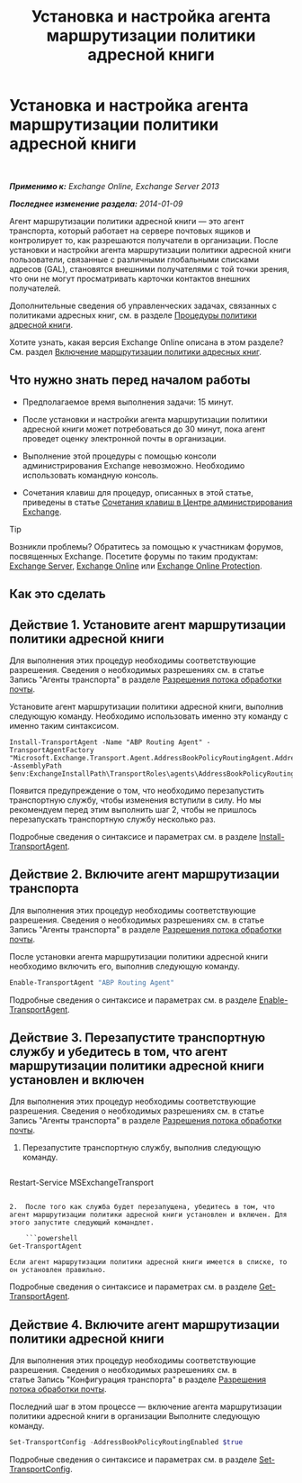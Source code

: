 ﻿---
title: 'Установка и настройка агента маршрутизации политики адресной книги'
TOCTitle: Установка и настройка агента маршрутизации политики адресной книги
ms:assetid: 20e8a43d-4508-4388-a2c9-aa3073593cc2
ms:mtpsurl: https://technet.microsoft.com/ru-ru/library/JJ907308(v=EXCHG.150)
ms:contentKeyID: 51408012
ms.date: 04/30/2018
mtps_version: v=EXCHG.150
ms.translationtype: HT
---

# Установка и настройка агента маршрутизации политики адресной книги

 

_**Применимо к:** Exchange Online, Exchange Server 2013_

_**Последнее изменение раздела:** 2014-01-09_

Агент маршрутизации политики адресной книги — это агент транспорта, который работает на сервере почтовых ящиков и контролирует то, как разрешаются получатели в организации. После установки и настройки агента маршрутизации политики адресной книги пользователи, связанные с различными глобальными списками адресов (GAL), становятся внешними получателями с той точки зрения, что они не могут просматривать карточки контактов внешних получателей.

Дополнительные сведения об управленческих задачах, связанных с политиками адресных книг, см. в разделе [Процедуры политики адресной книги](address-book-policy-procedures-exchange-2013-help.md).

Хотите узнать, какая версия Exchange Online описана в этом разделе? См. раздел [Включение маршрутизации политики адресных книг](https://technet.microsoft.com/ru-ru/library/jj891095\(v=exchg.150\)).

## Что нужно знать перед началом работы

  - Предполагаемое время выполнения задачи: 15 минут.

  - После установки и настройки агента маршрутизации политики адресной книги может потребоваться до 30 минут, пока агент проведет оценку электронной почты в организации.

  - Выполнение этой процедуры с помощью консоли администрирования Exchange невозможно. Необходимо использовать командную консоль.

  - Сочетания клавиш для процедур, описанных в этой статье, приведены в статье [Сочетания клавиш в Центре администрирования Exchange](keyboard-shortcuts-in-the-exchange-admin-center-exchange-online-protection-help.md).

> [!TIP]  
> Возникли проблемы? Обратитесь за помощью к участникам форумов, посвященных Exchange. Посетите форумы по таким продуктам: <a href="https://go.microsoft.com/fwlink/p/?linkid=60612">Exchange Server</a>, <a href="https://go.microsoft.com/fwlink/p/?linkid=267542">Exchange Online</a> или <a href="https://go.microsoft.com/fwlink/p/?linkid=285351">Exchange Online Protection</a>.


## Как это сделать

## Действие 1. Установите агент маршрутизации политики адресной книги

Для выполнения этих процедур необходимы соответствующие разрешения. Сведения о необходимых разрешениях см. в статье Запись "Агенты транспорта" в разделе [Разрешения потока обработки почты](mail-flow-permissions-exchange-2013-help.md).

Установите агент маршрутизации политики адресной книги, выполнив следующую команду. Необходимо использовать именно эту команду с именно таким синтаксисом.

    Install-TransportAgent -Name "ABP Routing Agent" -TransportAgentFactory "Microsoft.Exchange.Transport.Agent.AddressBookPolicyRoutingAgent.AddressBookPolicyRoutingAgentFactory" -AssemblyPath $env:ExchangeInstallPath\TransportRoles\agents\AddressBookPolicyRoutingAgent\Microsoft.Exchange.Transport.Agent.AddressBookPolicyRoutingAgent.dll

Появится предупреждение о том, что необходимо перезапустить транспортную службу, чтобы изменения вступили в силу. Но мы рекомендуем перед этим выполнить шаг 2, чтобы не пришлось перезапускать транспортную службу несколько раз.

Подробные сведения о синтаксисе и параметрах см. в разделе [Install-TransportAgent](https://technet.microsoft.com/ru-ru/library/aa997998\(v=exchg.150\)).

## Действие 2. Включите агент маршрутизации транспорта

Для выполнения этих процедур необходимы соответствующие разрешения. Сведения о необходимых разрешениях см. в статье Запись "Агенты транспорта" в разделе [Разрешения потока обработки почты](mail-flow-permissions-exchange-2013-help.md).

После установки агента маршрутизации политики адресной книги необходимо включить его, выполнив следующую команду.

```powershell
Enable-TransportAgent "ABP Routing Agent"
```

Подробные сведения о синтаксисе и параметрах см. в разделе [Enable-TransportAgent](https://technet.microsoft.com/ru-ru/library/bb124921\(v=exchg.150\)).

## Действие 3. Перезапустите транспортную службу и убедитесь в том, что агент маршрутизации политики адресной книги установлен и включен

Для выполнения этих процедур необходимы соответствующие разрешения. Сведения о необходимых разрешениях см. в статье Запись "Агенты транспорта" в разделе [Разрешения потока обработки почты](mail-flow-permissions-exchange-2013-help.md).

1.  Перезапустите транспортную службу, выполнив следующую команду.
    
    ```powershell
Restart-Service MSExchangeTransport
```

2.  После того как служба будет перезапущена, убедитесь в том, что агент маршрутизации политики адресной книги установлен и включен. Для этого запустите следующий командлет.
    
    ```powershell
Get-TransportAgent
```
    
    Если агент маршрутизации политики адресной книги имеется в списке, то он установлен правильно.

Подробные сведения о синтаксисе и параметрах см. в разделе [Get-TransportAgent](https://technet.microsoft.com/ru-ru/library/bb123536\(v=exchg.150\)).

## Действие 4. Включите агент маршрутизации политики адресной книги

Для выполнения этих процедур необходимы соответствующие разрешения. Сведения о необходимых разрешениях см. в статье Запись "Конфигурация транспорта" в разделе [Разрешения потока обработки почты](mail-flow-permissions-exchange-2013-help.md).

Последний шаг в этом процессе — включение агента маршрутизации политики адресной книги в организации Выполните следующую команду.

```powershell
Set-TransportConfig -AddressBookPolicyRoutingEnabled $true
```

Подробные сведения о синтаксисе и параметрах см. в разделе [Set-TransportConfig](https://technet.microsoft.com/ru-ru/library/bb124151\(v=exchg.150\)).

